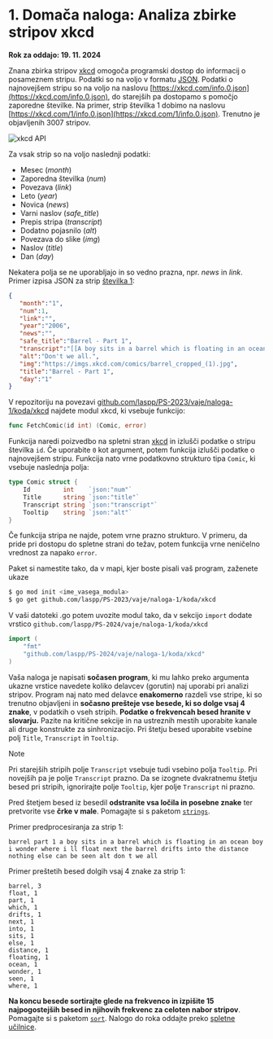 # 1. Domača naloga: Analiza zbirke stripov xkcd

**Rok za oddajo: 19. 11. 2024**

Znana zbirka stripov [xkcd](https://xkcd.com/) omogoča programski dostop do informacij o posameznem stripu. Podatki so na voljo v formatu [JSON](https://www.json.org/). Podatki o najnovejšem stripu so na voljo na naslovu [https://xkcd.com/info.0.json](https://xkcd.com/info.0.json), do starejših pa dostopamo s pomočjo zaporedne številke. Na primer, strip številka 1 dobimo na naslovu [https://xkcd.com/1/info.0.json](https://xkcd.com/1/info.0.json). Trenutno je objavljenih 3007 stripov.

![xkcd API](https://imgs.xkcd.com/comics/api.png)

Za vsak strip so na voljo naslednji podatki:
- Mesec (*month*)
- Zaporedna številka (*num*)
- Povezava (*link*) 
- Leto (*year*)
- Novica (*news*)
- Varni naslov (*safe_title*)
- Prepis stripa (*transcript*)
- Dodatno pojasnilo (*alt*)
- Povezava do slike (*img*)
- Naslov (*title*)
- Dan (*day*)

Nekatera polja se ne uporabljajo in so vedno prazna, npr. *news* in *link*. Primer izpisa JSON za strip [številka 1](https://xkcd.com/1/):
```json
{
   "month":"1",
   "num":1,
   "link":"",
   "year":"2006",
   "news":"",
   "safe_title":"Barrel - Part 1",
   "transcript":"[[A boy sits in a barrel which is floating in an ocean.]]\nBoy: I wonder where I'll float next?\n[[The barrel drifts into the distance. Nothing else can be seen.]]\n{{Alt: Don't we all.}}",
   "alt":"Don't we all.",
   "img":"https://imgs.xkcd.com/comics/barrel_cropped_(1).jpg",
   "title":"Barrel - Part 1",
   "day":"1"
}
```

V repozitoriju na povezavi [github.com/laspp/PS-2023/vaje/naloga-1/koda/xkcd](https://github.com/laspp/PS-2024/tree/main/vaje/naloga-1/koda/xkcd) najdete modul xkcd, ki vsebuje funkcijo: 
```Go
func FetchComic(id int) (Comic, error)
```
Funkcija naredi poizvedbo na spletni stran [xkcd](https://xkcd.com/) in izlušči podatke o stripu številka `id`. Če uporabite `0` kot argument, potem funkcija izlušči podatke o najnovejšem stripu. Funkcija nato vrne podatkovno strukturo tipa `Comic`, ki vsebuje naslednja polja:
```Go
type Comic struct {
	Id         int    `json:"num"`
	Title      string `json:"title"`
	Transcript string `json:"transcript"`
	Tooltip    string `json:"alt"`
}
```
Če funkcija stripa ne najde, potem vrne prazno strukturo. V primeru, da pride pri dostopu do spletne strani do težav, potem funkcija vrne neničelno vrednost za napako `error`.

Paket si namestite tako, da v mapi, kjer boste pisali vaš program, zaženete ukaze
```Bash
$ go mod init <ime_vasega_modula>
$ go get github.com/laspp/PS-2023/vaje/naloga-1/koda/xkcd
```
V vaši datoteki .go potem uvozite modul tako, da v sekcijo `import` dodate vrstico `github.com/laspp/PS-2024/vaje/naloga-1/koda/xkcd`

```Go
import (
    "fmt"
    "github.com/laspp/PS-2024/vaje/naloga-1/koda/xkcd"
)
```

Vaša naloga je napisati **sočasen program**, ki mu lahko preko argumenta ukazne vrstice navedete koliko delavcev (gorutin) naj uporabi pri analizi stripov. Program naj nato med delavce **enakomerno** razdeli vse stripe, ki so trenutno objavljeni in **sočasno prešteje vse besede, ki so dolge vsaj 4 znake**, v podatkih o vseh stripih. **Podatke o frekvencah besed hranite v slovarju.** Pazite na kritične sekcije in na ustreznih mestih uporabite kanale ali druge konstrukte za sinhronizacijo. Pri štetju besed uporabite vsebine polj `Title`, `Transcript` in `Tooltip`. 

> [!NOTE]
> Pri starejših stripih polje `Transcript` vsebuje tudi vsebino polja `Tooltip`. Pri novejših pa je polje `Transcript` prazno. Da se izognete dvakratnemu štetju besed pri stripih, ignorirajte polje `Tooltip`, kjer polje `Transcript` ni prazno.

Pred štetjem besed iz besedil **odstranite vsa ločila in posebne znake** ter pretvorite vse **črke v male**. Pomagajte si s paketom [`strings`](https://pkg.go.dev/strings).

Primer predprocesiranja za strip 1:
```
barrel part 1 a boy sits in a barrel which is floating in an ocean boy i wonder where i ll float next the barrel drifts into the distance nothing else can be seen alt don t we all
```
Primer preštetih besed dolgih vsaj 4 znake za strip 1:
```
barrel, 3
float, 1
part, 1
which, 1
drifts, 1
next, 1
into, 1
sits, 1
else, 1
distance, 1
floating, 1
ocean, 1
wonder, 1
seen, 1
where, 1
```

**Na koncu besede sortirajte glede na frekvenco in izpišite 15 najpogostejših besed in njihovih frekvenc za celoten nabor stripov**. Pomagajte si s paketom [`sort`](https://pkg.go.dev/sort). Nalogo do roka oddajte preko [spletne učilnice](https://ucilnica.fri.uni-lj.si/mod/assign/view.php?id=37715).


